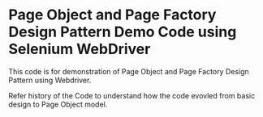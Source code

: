 Page Object and Page Factory Design Pattern Demo Code using Selenium WebDriver
===============================================================================

This code is for demonstration of Page Object and Page Factory Design Pattern using Webdriver.

Refer history of the Code to understand how the code evovled from basic design to Page Object model.
